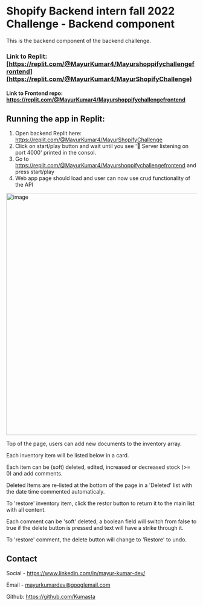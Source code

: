 # Shopify Backend intern fall 2022 Challenge - Backend component

This is the backend component of the backend challenge.

### Link to Replit: [https://replit.com/@MayurKumar4/Mayurshoppifychallengefrontend](https://replit.com/@MayurKumar4/MayurShopifyChallenge)

#### Link to Frontend repo: https://replit.com/@MayurKumar4/Mayurshoppifychallengefrontend


## Running the app in Replit:

1. Open backend Replit here: https://replit.com/@MayurKumar4/MayurShopifyChallenge
2. Click on start/play button and wait until you see '🚀 Server listening on port 4000' printed in the consol.
3. Go to https://replit.com/@MayurKumar4/Mayurshoppifychallengefrontend and press start/play
4. Web app page should load and user can now use crud functionality of the API

<img width="641" alt="image" src="https://user-images.githubusercontent.com/94964514/173254499-17fefa98-8bb5-4669-be6c-266b50ae23b5.png">

Top of the page, users can add new documents to the inventory array.

Each inventory item will be listed below in a card.

Each item can be (soft) deleted, edited, increased or decreased stock (>= 0) and add comments.

Deleted Items are re-listed at the bottom of the page in a 'Deleted' list with the date time commented automaticaly.

To 'restore' inventory item, click the restor button to return it to the main list with all content. 

Each comment can be 'soft' deleted, a boolean field will switch from false to true if the delete button is pressed and text will have a strike through it. 

To 'restore' comment, the delete button will change to 'Restore' to undo. 



## Contact

Social - https://www.linkedin.com/in/mayur-kumar-dev/

Email - mayurkumardev@googlemail.com

Github: https://github.com/Kumasta

